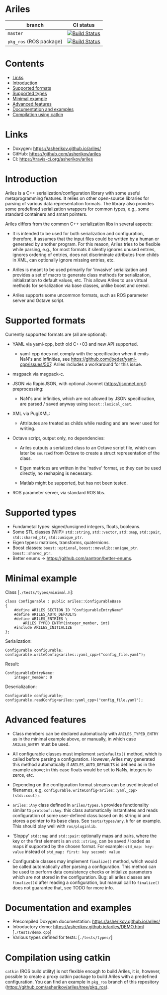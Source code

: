 Ariles
======

| branch | CI status |
|--------|-----------|
| `master`                  | [![Build Status](https://travis-ci.org/asherikov/ariles.svg?branch=master)](https://travis-ci.org/asherikov/ariles)  |
| `pkg_ros` (ROS package)   | [![Build Status](https://travis-ci.org/asherikov/ariles.svg?branch=pkg_ros)](https://travis-ci.org/asherikov/ariles) |


Contents
========
* [Links](#links)
* [Introduction](#intro)
* [Supported formats](#formats)
* [Supported types](#types)
* [Minimal example](#example)
* [Advanced features](#features)
* [Documentation and examples](#docs)
* [Compilation using catkin](#catkin)


<a name="links"></a>
Links
=====
* Doxygen: https://asherikov.github.io/ariles/
* GitHub: https://github.com/asherikov/ariles
* CI: https://travis-ci.org/asherikov/ariles


<a name="intro"></a>
Introduction
============

Ariles is a C++ serialization/configuration library with some useful
metaprogramming features. It relies on other open-source libraries for parsing
of various data representation formats. The library also provides some
predefined serialization wrappers for common types, e.g., some standard
containers and smart pointers.

Ariles differs from the common C++ serialization libs in several aspects:

* It is intended to be used for both serialization and configuration,
  therefore, it assumes that the input files could be written by a human or
  generated by another program. For this reason, Ariles tries to be flexible
  while parsing, e.g., for most formats it silently ignores unused entries,
  ignores ordering of entries, does not discriminate attributes from childs in
  XML, can optionally ignore missing entries, etc.

* Ariles is meant to be used primarily for 'invasive' serialization and
  provides a set of macro to generate class methods for serialization,
  initialization to default values, etc. This allows Ariles to use virtual
  methods for serialization via base classes, unlike boost and cereal.

* Ariles supports some uncommon formats, such as ROS parameter server and
  Octave script.


<a name="formats"></a>
Supported formats
=================

Currently supported formats are (all are optional):

* YAML via yaml-cpp, both old C++03 and new API supported.
    - yaml-cpp does not comply with the specification when it emits NaN's and
      infinities, see https://github.com/jbeder/yaml-cpp/issues/507. Ariles
      includes a workaround for this issue.

* msgpack via msgpack-c.

* JSON via RapidJSON, with optional Jsonnet (https://jsonnet.org/)
  preprocessing:
    * NaN's and infinities, which are not allowed by JSON specification, are
      parsed / saved anyway using `boost::lexical_cast`.

* XML via PugiXML:
    - Attributes are treated as childs while reading and are never used for
      writing.

* Octave script, output only, no dependencies:
    - Ariles outputs a serialized class to an Octave script file, which can
      later be `source`d from Octave to create a struct representation of the
      class.

    - Eigen matrices are written in the 'native' format, so they can be used
      directly, no reshaping is necessary.

    - Matlab might be supported, but has not been tested.

* ROS parameter server, via standard ROS libs.


<a name="types"></a>
Supported types
===============

* Fundametal types: signed/unsigned integers, floats, booleans.
* Some STL classes (WIP): `std::string`, `std::vector`, `std::map`, `std::pair`, `std::shared_ptr`, `std::unique_ptr`.
* Eigen types: matrices, transforms, quaternions.
* Boost classes: `boost::optional`, `boost::movelib::unique_ptr`. `boost::shared_ptr`.
* Better enums -> https://github.com/aantron/better-enums.


<a name="example"></a>
Minimal example
===============
Class [`./tests/types/minimal.h`]:
```
class Configurable : public ariles::ConfigurableBase
{
    #define ARILES_SECTION_ID "ConfigurableEntryName"
    #define ARILES_AUTO_DEFAULTS
    #define ARILES_ENTRIES \
        ARILES_TYPED_ENTRY(integer_member, int)
    #include ARILES_INITIALIZE
};
```

Serialization:
```
Configurable configurable;
configurable.writeConfig<ariles::yaml_cpp>("config_file.yaml");
```

Result:
```
ConfigurableEntryName:
    integer_member: 0
```

Deserialization:
```
Configurable configurable;
configurable.readConfig<ariles::yaml_cpp>("config_file.yaml");
```


<a name="features"></a>
Advanced features
=================

* Class members can be declared automatically with `ARILES_TYPED_ENTRY` as in
  the minimal example above, or manually, in which case `ARILES_ENTRY` must be
  used.

* All configurable classes must implement `setDefaults()` method, which is
  called before parsing a configuration. However, Ariles may generated this
  method automatically if `ARILES_AUTO_DEFAULTS` is defined as in the example
  above; in this case floats would be set to NaNs, integers to zeros, etc.

* Depending on the configuration format streams can be used instead of
  filenames, e.g, `configurable.writeConfig<ariles::yaml_cpp>(std::cout);`.

* `ariles::Any` class defined in `ariles/types.h` provides functionality
  similar to `protobuf::Any`: this class automatically instantiates and reads
  configuration of some user-defined class based on its string id and stores a
  pointer to its base class. See `tests/types/any.h` for an example. This
  should play well with `ros/pluginlib`.

* 'Sloppy' `std::map` and `std::pair`: optionally maps and pairs, where the key
  or the first element is an `std::string`, can be saved / loaded as maps if
  supported by the chosen format. For example:
`
    std_map:
        key: value
`
  instead of
`
    std_map:
        first: key
        second: value
`

* Configurable classes may implement `finalize()` method, which would be called
  automatically after parsing a configuration. This method can be used to
  perform data consistency checks or initialize parameters which are not stored
  in the configuration. Bug: all ariles classes are `finalize()`d after reading
  a configuration, but manual call to `finalize()` does not guarantee that, see
  TODO for more info.


<a name="docs"></a>
Documentation and examples
==========================

* Precompiled Doxygen documentation: https://asherikov.github.io/ariles/
* Introductory demo: https://asherikov.github.io/ariles/DEMO.html [`./tests/demo.cpp`]
* Various types defined for tests: [`./tests/types/`]


<a name="catkin"></a>
Compilation using catkin
========================

`catkin` (ROS build utility) is not flexible enough to build Ariles, it is,
however, possible to create a proxy catkin package to build Ariles with a
predefined configuration. You can find an example in `pkg_ros` branch of this
repository (https://github.com/asherikov/ariles/tree/pkg_ros).
